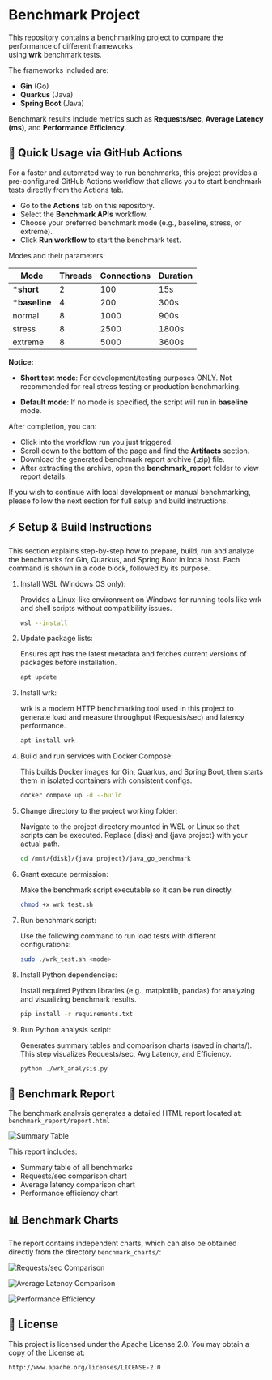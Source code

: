 # **Benchmark Project**

This repository contains a benchmarking project to compare the performance of different frameworks  
using **wrk** benchmark tests. 

The frameworks included are:

- **Gin** (Go)
- **Quarkus** (Java)
- **Spring Boot** (Java)

Benchmark results include metrics such as **Requests/sec**, **Average Latency (ms)**, and **Performance Efficiency**.


## 🚀 **Quick Usage via GitHub Actions**

For a faster and automated way to run benchmarks,
this project provides a pre-configured GitHub Actions workflow that allows you to start benchmark tests directly from the Actions tab.

- Go to the **Actions** tab on this repository.
- Select the **Benchmark APIs** workflow.
- Choose your preferred benchmark mode (e.g., baseline, stress, or extreme).
- Click **Run workflow** to start the benchmark test.

Modes and their parameters:
    
| Mode          | Threads | Connections | Duration |
| ------------- | ------- | ----------- | -------- |
| ***short**    | 2       | 100         | 15s      |
| ***baseline** | 4       | 200         | 300s     |
| normal        | 8       | 1000        | 900s     |
| stress        | 8       | 2500        | 1800s    |
| extreme       | 8       | 5000        | 3600s    |

**Notice:**

- **Short test mode**: For development/testing purposes ONLY. Not recommended for real stress testing or production benchmarking.

- **Default mode**: If no mode is specified, the script will run in **baseline** mode.

After completion, you can:

 - Click into the workflow run you just triggered.
 - Scroll down to the bottom of the page and find the **Artifacts** section.
 - Download the generated benchmark report archive (.zip) file.
 - After extracting the archive, open the **benchmark_report** folder to view report details.

If you wish to continue with local development or manual benchmarking, please follow the next section for full setup and build instructions.


## ⚡ **Setup & Build Instructions**

This section explains step-by-step how to prepare, build, run and analyze the benchmarks for Gin, Quarkus, and Spring Boot in local host. Each command is shown in a code block, followed by its purpose.

1) Install WSL (Windows OS only):

    Provides a Linux-like environment on Windows for running tools like wrk and shell scripts without compatibility issues.
    ```bash
    wsl --install
    ```

1) Update package lists:

    Ensures apt has the latest metadata and fetches current versions of packages before installation.
    ```bash
    apt update
    ```

1) Install wrk:

    wrk is a modern HTTP benchmarking tool used in this project to generate load and measure throughput (Requests/sec) and latency performance.
    ```bash
    apt install wrk
    ```

1) Build and run services with Docker Compose:

    This builds Docker images for Gin, Quarkus, and Spring Boot, then starts them in isolated containers with consistent configs.
    ```bash
    docker compose up -d --build
    ```

1) Change directory to the project working folder:

    Navigate to the project directory mounted in WSL or Linux so that scripts can be executed. Replace {disk} and {java project} with your actual path.
    ```bash
    cd /mnt/{disk}/{java project}/java_go_benchmark
    ```

1) Grant execute permission:

    Make the benchmark script executable so it can be run directly.
    ```bash
    chmod +x wrk_test.sh
    ```

2) Run benchmark script:

    Use the following command to run load tests with different configurations:
    ```bash
    sudo ./wrk_test.sh <mode>
    ```

3) Install Python dependencies:

    Install required Python libraries (e.g., matplotlib, pandas) for analyzing and visualizing benchmark results.
    ```bash
    pip install -r requirements.txt
    ```

4) Run Python analysis script:

    Generates summary tables and comparison charts (saved in charts/). This step visualizes Requests/sec, Avg Latency, and Efficiency.
    ```bash
    python ./wrk_analysis.py
    ```


## 📄 **Benchmark Report**

The benchmark analysis generates a detailed HTML report located at:
`benchmark_report/report.html`

![Summary Table](charts/Summary.png)

This report includes:
- Summary table of all benchmarks
- Requests/sec comparison chart
- Average latency comparison chart
- Performance efficiency chart


## 📊 **Benchmark Charts**

The report contains independent charts, which can also be obtained directly from the directory `benchmark_charts/`:

![Requests/sec Comparison](charts/Requests_sec_Comparison.png)

![Average Latency Comparison](charts/Average_Latency_Comparison.png)

![Performance Efficiency](charts/Performance_Efficiency.png)


## 📜 **License**

This project is licensed under the Apache License 2.0.
You may obtain a copy of the License at:

    http://www.apache.org/licenses/LICENSE-2.0
